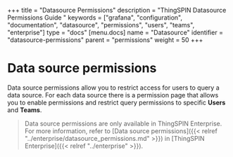 +++
title = "Datasource Permissions"
description = "ThingSPIN Datasource Permissions Guide "
keywords = ["grafana", "configuration", "documentation", "datasource", "permissions", "users", "teams", "enterprise"]
type = "docs"
[menu.docs]
name = "Datasource"
identifier = "datasource-permissions"
parent = "permissions"
weight = 50
+++

# Data source permissions

Data source permissions allow you to restrict access for users to query a data source. For each data source there is a permission page that allows you to enable permissions and restrict query permissions to specific **Users** and **Teams**.

> Data source permissions are only available in ThingSPIN Enterprise. For more information, refer to [Data source permissions]({{< relref "../enterprise/datasource_permissions.md" >}}) in [ThingSPIN Enterprise]({{< relref "../enterprise" >}}).

